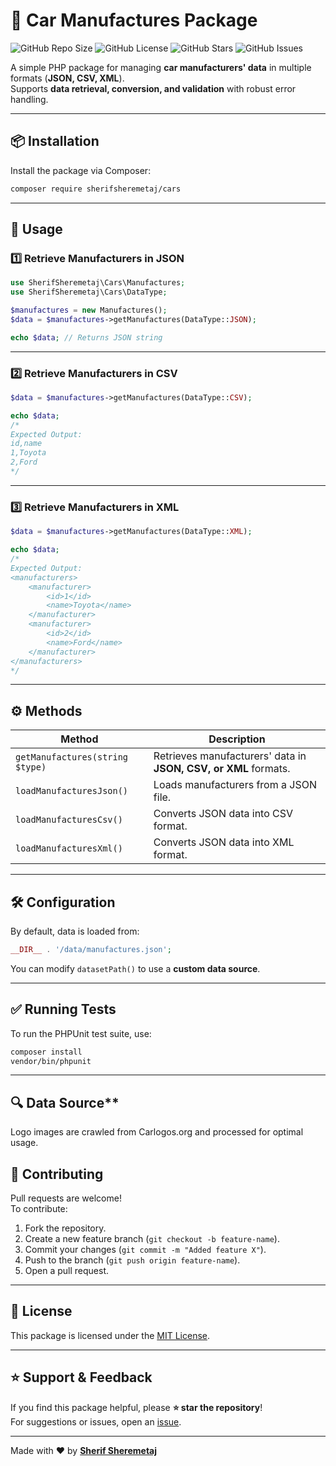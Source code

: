 # 🚗 Car Manufactures Package

![GitHub Repo Size](https://img.shields.io/github/repo-size/sherifsheremetaj/cars)
![GitHub License](https://img.shields.io/github/license/sherifsheremetaj/cars)
![GitHub Stars](https://img.shields.io/github/stars/sherifsheremetaj/cars?style=social)
![GitHub Issues](https://img.shields.io/github/issues/sherifsheremetaj/cars)

A simple PHP package for managing **car manufacturers' data** in multiple formats (**JSON, CSV, XML**).  
Supports **data retrieval, conversion, and validation** with robust error handling.

---

## 📦 **Installation**
Install the package via Composer:

```sh
composer require sherifsheremetaj/cars
```

---

## 🚀 **Usage**
### **1️⃣ Retrieve Manufacturers in JSON**
```php
use SherifSheremetaj\Cars\Manufactures;
use SherifSheremetaj\Cars\DataType;

$manufactures = new Manufactures();
$data = $manufactures->getManufactures(DataType::JSON);

echo $data; // Returns JSON string
```

---

### **2️⃣ Retrieve Manufacturers in CSV**
```php
$data = $manufactures->getManufactures(DataType::CSV);

echo $data;
/*
Expected Output:
id,name
1,Toyota
2,Ford
*/
```

---

### **3️⃣ Retrieve Manufacturers in XML**
```php
$data = $manufactures->getManufactures(DataType::XML);

echo $data;
/*
Expected Output:
<manufacturers>
    <manufacturer>
        <id>1</id>
        <name>Toyota</name>
    </manufacturer>
    <manufacturer>
        <id>2</id>
        <name>Ford</name>
    </manufacturer>
</manufacturers>
*/
```

---

## ⚙ **Methods**
| Method | Description |
|--------|-------------|
| `getManufactures(string $type)` | Retrieves manufacturers' data in **JSON, CSV, or XML** formats. |
| `loadManufacturesJson()` | Loads manufacturers from a JSON file. |
| `loadManufacturesCsv()` | Converts JSON data into CSV format. |
| `loadManufacturesXml()` | Converts JSON data into XML format. |

---

## 🛠 **Configuration**
By default, data is loaded from:
```php
__DIR__ . '/data/manufactures.json';
```
You can modify `datasetPath()` to use a **custom data source**.

---

## ✅ **Running Tests**
To run the PHPUnit test suite, use:
```sh
composer install
vendor/bin/phpunit
```

---

## 🔍 Data Source**
Logo images are crawled from Carlogos.org and processed for optimal usage.

## 📝 **Contributing**
Pull requests are welcome!  
To contribute:
1. Fork the repository.
2. Create a new feature branch (`git checkout -b feature-name`).
3. Commit your changes (`git commit -m "Added feature X"`).
4. Push to the branch (`git push origin feature-name`).
5. Open a pull request.

---

## 📜 **License**
This package is licensed under the [MIT License](LICENSE).

---

## ⭐ **Support & Feedback**
If you find this package helpful, please **⭐ star the repository**!  
For suggestions or issues, open an [issue](https://github.com/sherifsheremetaj/cars/issues).

---

Made with ❤️ by **[Sherif Sheremetaj](https://github.com/sherifsheremetaj)**
